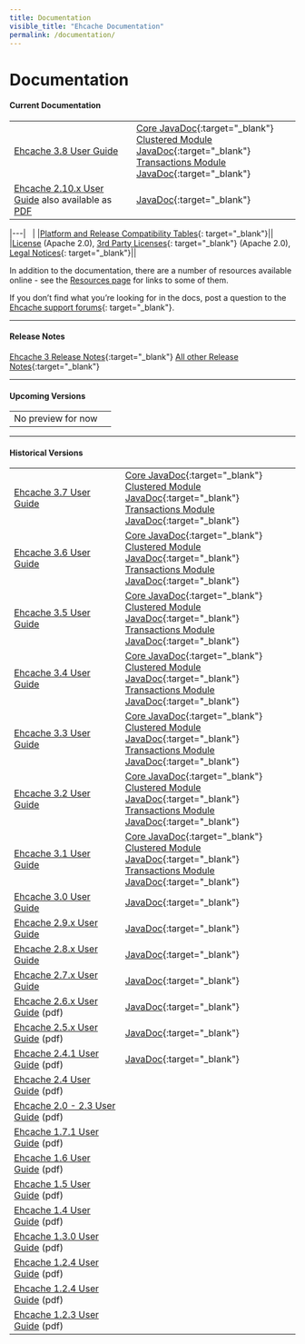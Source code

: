 ```yaml
---
title: Documentation
visible_title: "Ehcache Documentation"
permalink: /documentation/
---
```


# Documentation

<a name="current_version"/>

#### Current Documentation

| | |
|:----|:--|
|[Ehcache 3.8 User Guide](/documentation/3.8/) |[Core JavaDoc](/apidocs/3.8.1/index.html){:target="_blank"} <br /> [Clustered Module JavaDoc](/apidocs/3.8.1/clustered/index.html){:target="_blank"} <br /> [Transactions Module JavaDoc](/apidocs/3.8.1/transactions/index.html){:target="_blank"}|
|[Ehcache 2.10.x User Guide](/generated/2.10.4/html/ehc-all)   also available as [PDF](/documentation/2.10.4/pdf/index.html)|[JavaDoc](/apidocs/2.10.4/index.html){:target="_blank"} |

|---| &nbsp; |
|[Platform and Release Compatibility Tables](http://www.terracotta.org/confluence/display/release/Home){: target="_blank"}||
|[License](/about/license.html) (Apache 2.0),  [3rd Party Licenses](https://confluence.terracotta.org/display/release/Third+Party+Licenses){: target="_blank"} (Apache 2.0), [Legal Notices](http://documentation.softwareag.com/legal/){: target="_blank"}||

In addition to the documentation, there are a number of resources available online - see the [Resources page](/resources/) for links to some of them.

If you don’t find what you’re looking for in the docs, post a question to the [Ehcache support forums](https://groups.google.com/forum/#!forum/ehcache-users){: target="_blank"}.

--- 

<a name="release_notes"/>

#### Release Notes

[Ehcache 3 Release Notes](https://github.com/ehcache/ehcache3/releases){:target="_blank"}
[All other Release Notes](http://www.terracotta.org/confluence/display/release/Home){:target="_blank"}

---

<a name="future_versions"/>

#### Upcoming Versions

| | |
|:----|:--|
|No preview for now ||

---

<a name="historical_versions"/>

#### Historical Versions

| | |
|:----|:--|
|[Ehcache 3.7 User Guide](/documentation/3.7/) |[Core JavaDoc](/apidocs/3.7.0/index.html){:target="_blank"} <br /> [Clustered Module JavaDoc](/apidocs/3.7.0/clustered/index.html){:target="_blank"} <br /> [Transactions Module JavaDoc](/apidocs/3.7.0/transactions/index.html){:target="_blank"}|
|[Ehcache 3.6 User Guide](/documentation/3.6/) |[Core JavaDoc](/apidocs/3.6.1/index.html){:target="_blank"} <br /> [Clustered Module JavaDoc](/apidocs/3.6.1/clustered/index.html){:target="_blank"} <br /> [Transactions Module JavaDoc](/apidocs/3.6.1/transactions/index.html){:target="_blank"}|
|[Ehcache 3.5 User Guide](/documentation/3.5/) |[Core JavaDoc](/apidocs/3.5.3/index.html){:target="_blank"} <br /> [Clustered Module JavaDoc](/apidocs/3.5.3/clustered/index.html){:target="_blank"} <br /> [Transactions Module JavaDoc](/apidocs/3.5.3/transactions/index.html){:target="_blank"}|
|[Ehcache 3.4 User Guide](/documentation/3.4/) |[Core JavaDoc](/apidocs/3.4.0/index.html){:target="_blank"} <br /> [Clustered Module JavaDoc](/apidocs/3.4.0/clustered/index.html){:target="_blank"} <br /> [Transactions Module JavaDoc](/apidocs/3.4.0/transactions/index.html){:target="_blank"}|
|[Ehcache 3.3 User Guide](/documentation/3.3/) |[Core JavaDoc](/apidocs/3.3.2/index.html){:target="_blank"} <br /> [Clustered Module JavaDoc](/apidocs/3.3.2/clustered/index.html){:target="_blank"} <br /> [Transactions Module JavaDoc](/apidocs/3.3.2/transactions/index.html){:target="_blank"}|
|[Ehcache 3.2 User Guide](/documentation/3.2/) |[Core JavaDoc](/apidocs/3.2.3/index.html){:target="_blank"} <br /> [Clustered Module JavaDoc](/apidocs/3.2.3/clustered/index.html){:target="_blank"} <br /> [Transactions Module JavaDoc](/apidocs/3.2.3/transactions/index.html){:target="_blank"}|
|[Ehcache 3.1 User Guide](/documentation/3.1/) |[Core JavaDoc](/apidocs/3.1.4/index.html){:target="_blank"} <br /> [Clustered Module JavaDoc](/apidocs/3.1.4/clustered/index.html){:target="_blank"} <br /> [Transactions Module JavaDoc](/apidocs/3.1.4/transactions/index.html){:target="_blank"}|
|[Ehcache 3.0 User Guide](/documentation/3.0/) |[JavaDoc](/apidocs/3.0.3/index.html){:target="_blank"} |
|[Ehcache 2.9.x User Guide](/documentation/2.9/)|[JavaDoc](/apidocs/2.9/index.html){:target="_blank"}|
|[Ehcache 2.8.x User Guide](/documentation/2.8/)|[JavaDoc](/apidocs/2.8.5/index.html){:target="_blank"}|
|[Ehcache 2.7.x User Guide](/documentation/2.7/)|[JavaDoc](/apidocs/2.7.6/index.html){:target="_blank"}|
|[Ehcache 2.6.x User Guide](/documentation/ehcache-2.6.x-documentation.pdf) (pdf)|[JavaDoc](/apidocs/2.6.9/index.html){:target="_blank"}|
|[Ehcache 2.5.x User Guide](/documentation/ehcache-2.5.x-documentation.pdf) (pdf)|[JavaDoc](/apidocs/2.5.2/index.html){:target="_blank"}|
|[Ehcache 2.4.1 User Guide](/documentation/EhcacheUserGuide-2.4.1.pdf) (pdf)|[JavaDoc](/apidocs/2.4.4/index.html){:target="_blank"}|
|[Ehcache 2.4 User Guide](/documentation/EhcacheUserGuide-2.4.pdf) (pdf)||
|[Ehcache 2.0 - 2.3 User Guide](/documentation/EhcacheUserGuide-2.0-2.3.pdf) (pdf)||
|[Ehcache 1.7.1 User Guide](/documentation/EhcacheUserGuide-1.7.1.pdf) (pdf)||
|[Ehcache 1.6 User Guide](/documentation/EhcacheUserGuide-1.6.pdf) (pdf)||
|[Ehcache 1.5 User Guide](/documentation/EhcacheUserGuide-1.5.pdf) (pdf)||
|[Ehcache 1.4 User Guide](/documentation/EhcacheUserGuide-1.4.pdf) (pdf)||
|[Ehcache 1.3.0 User Guide](/documentation/EhcacheUserGuide-1.3.0.pdf) (pdf)||
|[Ehcache 1.2.4 User Guide](/documentation/EhcacheUserGuide-1.2.4.pdf) (pdf)||
|[Ehcache 1.2.4 User Guide](/documentation/EhcacheUserGuide-1.2.4.pdf) (pdf)||
|[Ehcache 1.2.3 User Guide](/documentation/EhcacheUserGuide-1.2.3.pdf) (pdf)||
